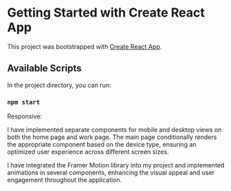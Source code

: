 # Getting Started with Create React App

This project was bootstrapped with [Create React App](https://github.com/facebook/create-react-app).

## Available Scripts

In the project directory, you can run:

### `npm start`


Responsive:

I have implemented separate components for mobile and desktop views on both the home page and work page. The main page conditionally renders the appropriate component based on the device type, ensuring an optimized user experience across different screen sizes.

I have integrated the Framer Motion library into my project and implemented animations in several components, enhancing the visual appeal and user engagement throughout the application.